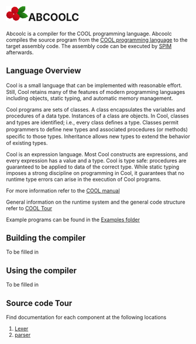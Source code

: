 <h1><img src ="docs/cranberries_white_small.png" alt = "cranberries" width="12%">ABCOOLC</h1>

Abcoolc is a compiler for the COOL programming language. Abcoolc compiles the source program
from the [COOL programming language](https://en.wikipedia.org/wiki/Cool_(programming_language)) to the target assembly code. The assembly code can be executed by [SPIM](https://en.wikipedia.org/wiki/Spim) afterwards.

## Language Overview 

Cool is a small language that can be implemented with reasonable eﬀort. Still, Cool retains many of the features of modern programming languages including objects, static typing, and automatic memory management.

Cool programs are sets of classes. A class encapsulates the variables and procedures of a data type.
Instances of a class are objects. In Cool, classes and types are identiﬁed; i.e., every class deﬁnes a type.
Classes permit programmers to deﬁne new types and associated procedures (or methods) speciﬁc to those
types. Inheritance allows new types to extend the behavior of existing types.

Cool is an expression language. Most Cool constructs are expressions, and every expression has a
value and a type. Cool is type safe: procedures are guaranteed to be applied to data of the correct type.
While static typing imposes a strong discipline on programming in Cool, it guarantees that no runtime
type errors can arise in the execution of Cool programs.
 
For more information refer to the [COOL manual](docs/cool-manual.pdf)

General information on the runtime system and the general code structure refer to [COOL Tour](docs/cool-tour.pdf)

Example programs can be found in the [Examples folder](examples)


## Building the compiler

To be filled in 

## Using the compiler

To be filled in 

## Source code Tour 

Find documentation for each component at the following locations

1. [Lexer](src/lexer)
2. [parser](scr/parser)
